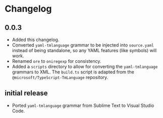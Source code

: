 # Changelog

## 0.0.3

- Added this changelog.
- Converted `yaml-tmlanguage` grammar to be injected into `source.yaml` instead of being standalone, so any YAML features (like symbols) will work.
- Renamed `ore` to `oniregexp` for consistency.
- Added a `scripts` directory to allow for converting the `yaml-tmlanguage` grammars to XML. The `build.ts` script is adapted from the `@microsoft/TypeScript-TmLanguage` repository.

## initial release

- Ported `yaml-tmlanguage` grammar from Sublime Text to Visual Studio Code.
